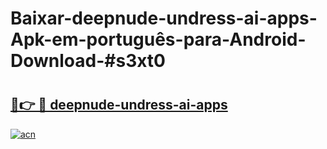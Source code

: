 # Baixar-deepnude-undress-ai-apps-Apk-em-português​-para-Android-Download-#s3xt0

# <h2><a href="https://ainizakaria.my?title=deepnude-undress-ai-apps&ref=24M">🔗👉 🔴 deepnude-undress-ai-apps</a></h2>

[![acn](https://github.com/user-attachments/assets/0f9c940e-d8b0-45ae-aac7-cd30a18b3e1c)](https://ainizakaria.my?title=deepnude-undress-ai-apps&ref=24M)

